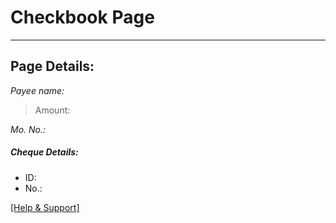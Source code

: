 # Checkbook Page
---
## Page Details:

_Payee name:_
>Amount:

_Mo. No.:_

##### Cheque Details:
* ID:
* No.:

[[Help & Support]](https://sbi.co.in/web/customer-care/contact-us)
